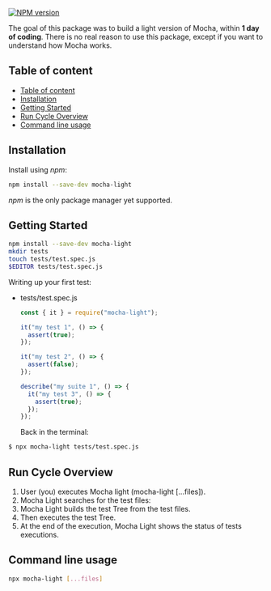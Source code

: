 [![NPM version](https://badge.fury.io/js/mocha-light.svg)](http://badge.fury.io/js/mocha-light)

The goal of this package was to build a light version of Mocha, within **1 day of coding**.
There is no real reason to use this package, except if you want to understand how Mocha works.

## Table of content

- [Table of content](#table-of-content)
- [Installation](#installation)
- [Getting Started](#getting-started)
- [Run Cycle Overview](#run-cycle-overview)
- [Command line usage](#command-line-usage)

## Installation

Install using _npm_:

```sh
npm install --save-dev mocha-light
```

_npm_ is the only package manager yet supported.

## Getting Started

```sh
npm install --save-dev mocha-light
mkdir tests
touch tests/test.spec.js
$EDITOR tests/test.spec.js
```

Writing up your first test:

- tests/test.spec.js

  ```js
  const { it } = require("mocha-light");

  it("my test 1", () => {
    assert(true);
  });

  it("my test 2", () => {
    assert(false);
  });

  describe("my suite 1", () => {
    it("my test 3", () => {
      assert(true);
    });
  });
  ```

  Back in the terminal:

```sh
$ npx mocha-light tests/test.spec.js
```

## Run Cycle Overview

1. User (you) executes Mocha light (mocha-light [...files]).
2. Mocha Light searches for the test files:
3. Mocha Light builds the test Tree from the test files.
4. Then executes the test Tree.
5. At the end of the execution, Mocha Light shows the status of tests executions.

## Command line usage

```sh
npx mocha-light [...files]
```

